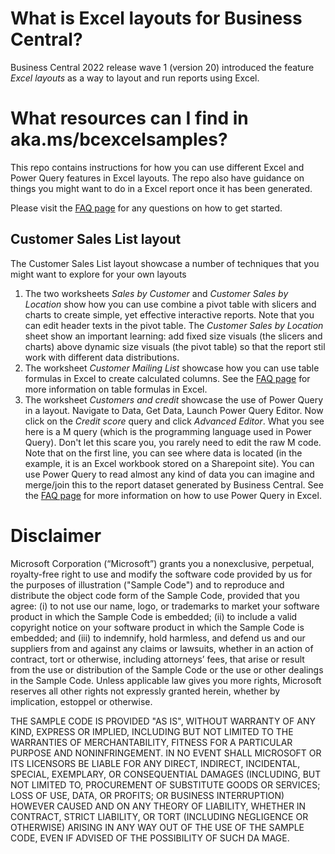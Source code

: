 # What is Excel layouts for Business Central?
Business Central 2022 release wave 1 (version 20) introduced the feature _Excel layouts_ as a way to layout and run reports using Excel.

# What resources can I find in aka.ms/bcexcelsamples?
This repo contains instructions for how you can use different Excel and Power Query features in Excel layouts. The repo also have guidance on things you might want to do in a Excel report once it has been generated.

Please visit the [FAQ page](FAQ.md) for any questions on how to get started.

## Customer Sales List layout
The Customer Sales List layout showcase a number of techniques that you might want to explore for your own layouts
1. The two worksheets _Sales by Customer_ and _Customer Sales by Location_ show how you can use combine a pivot table with slicers and charts to create simple, yet effective interactive reports. Note that you can edit header texts in the pivot table. The _Customer Sales by Location_ sheet show an important learning: add fixed size visuals (the slicers and charts) above dynamic size visuals (the pivot table) so that the report stil work with different data distributions. 
2. The worksheet _Customer Mailing List_ showcase how you can use table formulas in Excel to create calculated columns. See the [FAQ page](FAQ.md) for more information on table formulas in Excel.
3. The worksheet _Customers and credit_ showcase the use of Power Query in a layout. Navigate to Data, Get Data, Launch Power Query Editor. Now click on the _Credit score_ query and click _Advanced Editor_. What you see here is a M query (which is the programming language used in Power Query). Don't let this scare you, you rarely need to edit the raw M code. Note that on the first line, you can see where data is located (in the example, it is an Excel workbook stored on a Sharepoint site). You can use Power Query to read almost any kind of data you can imagine and merge/join this to the report dataset generated by Business Central. See the [FAQ page](FAQ.md) for more information on how to use Power Query in Excel.


# Disclaimer
Microsoft Corporation (“Microsoft”) grants you a nonexclusive, perpetual, royalty-free right to use and modify the software code provided by us for the purposes of illustration  ("Sample Code") and to reproduce and distribute the object code form of the Sample Code, provided that you agree: (i) to not use our name, logo, or trademarks to market your software product in which the Sample Code is embedded; (ii) to include a valid copyright notice on your software product in which the Sample Code is embedded; and (iii) to indemnify, hold harmless, and defend us and our suppliers from and against any claims or lawsuits, whether in an action of contract, tort or otherwise, including attorneys’ fees, that arise or result from the use or distribution of the Sample Code or the use or other dealings in the Sample Code. Unless applicable law gives you more rights, Microsoft reserves all other rights not expressly granted herein, whether by implication, estoppel or otherwise. 

THE SAMPLE CODE IS PROVIDED "AS IS", WITHOUT WARRANTY OF ANY KIND, EXPRESS OR IMPLIED, INCLUDING BUT NOT LIMITED TO THE WARRANTIES OF MERCHANTABILITY, FITNESS FOR A PARTICULAR PURPOSE AND NONINFRINGEMENT. IN NO EVENT SHALL MICROSOFT OR ITS LICENSORS BE LIABLE FOR ANY DIRECT, INDIRECT, INCIDENTAL, SPECIAL, EXEMPLARY, OR CONSEQUENTIAL DAMAGES (INCLUDING, BUT NOT LIMITED TO, PROCUREMENT OF SUBSTITUTE GOODS OR SERVICES; LOSS OF USE, DATA, OR PROFITS; OR BUSINESS INTERRUPTION) HOWEVER CAUSED AND ON ANY THEORY OF LIABILITY, WHETHER IN CONTRACT, STRICT LIABILITY, OR TORT (INCLUDING NEGLIGENCE OR OTHERWISE) ARISING IN ANY WAY OUT OF THE USE OF THE SAMPLE CODE, EVEN IF ADVISED OF THE POSSIBILITY OF SUCH DA MAGE.
